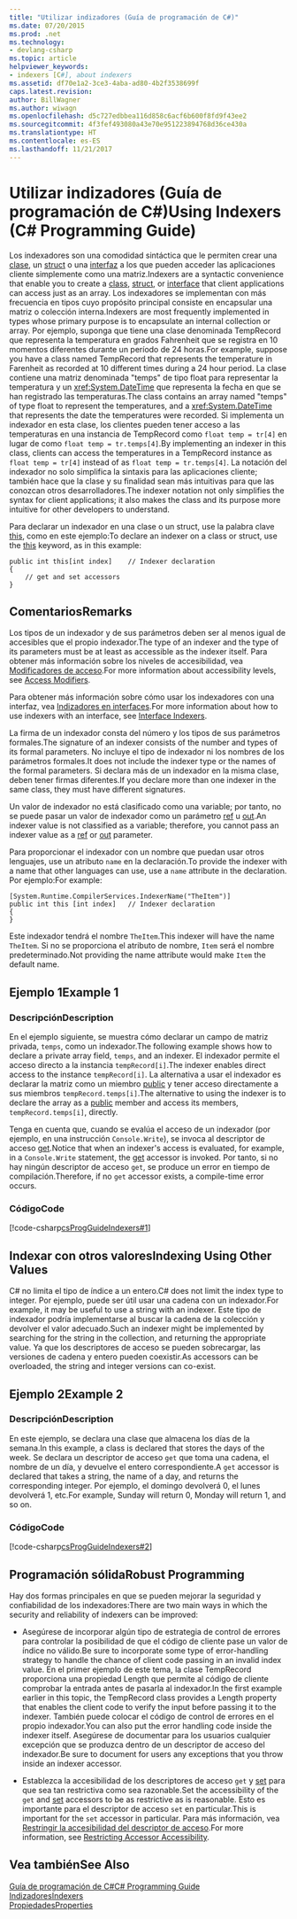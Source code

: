 ```yaml
---
title: "Utilizar indizadores (Guía de programación de C#)"
ms.date: 07/20/2015
ms.prod: .net
ms.technology:
- devlang-csharp
ms.topic: article
helpviewer_keywords:
- indexers [C#], about indexers
ms.assetid: df70e1a2-3ce3-4aba-ad80-4b2f3538699f
caps.latest.revision: 
author: BillWagner
ms.author: wiwagn
ms.openlocfilehash: d5c727edbbea116d858c6acf6b600f8fd9f43ee2
ms.sourcegitcommit: 4f3fef493080a43e70e951223894768d36ce430a
ms.translationtype: HT
ms.contentlocale: es-ES
ms.lasthandoff: 11/21/2017
---
```

# <a name="using-indexers-c-programming-guide"></a><span data-ttu-id="bf3bf-102">Utilizar indizadores (Guía de programación de C#)</span><span class="sxs-lookup"><span data-stu-id="bf3bf-102">Using Indexers (C# Programming Guide)</span></span>
<span data-ttu-id="bf3bf-103">Los indexadores son una comodidad sintáctica que le permiten crear una [clase](../../../csharp/language-reference/keywords/class.md), un [struct](../../../csharp/language-reference/keywords/struct.md) o una [interfaz](../../../csharp/language-reference/keywords/interface.md) a los que pueden acceder las aplicaciones cliente simplemente como una matriz.</span><span class="sxs-lookup"><span data-stu-id="bf3bf-103">Indexers are a syntactic convenience that enable you to create a [class](../../../csharp/language-reference/keywords/class.md), [struct](../../../csharp/language-reference/keywords/struct.md), or [interface](../../../csharp/language-reference/keywords/interface.md) that client applications can access just as an array.</span></span> <span data-ttu-id="bf3bf-104">Los indexadores se implementan con más frecuencia en tipos cuyo propósito principal consiste en encapsular una matriz o colección interna.</span><span class="sxs-lookup"><span data-stu-id="bf3bf-104">Indexers are most frequently implemented in types whose primary purpose is to encapsulate an internal collection or array.</span></span> <span data-ttu-id="bf3bf-105">Por ejemplo, suponga que tiene una clase denominada TempRecord que representa la temperatura en grados Fahrenheit que se registra en 10 momentos diferentes durante un período de 24 horas.</span><span class="sxs-lookup"><span data-stu-id="bf3bf-105">For example, suppose you have a class named TempRecord that represents the temperature in Farenheit as recorded at 10 different times during a 24 hour period.</span></span> <span data-ttu-id="bf3bf-106">La clase contiene una matriz denominada "temps" de tipo float para representar la temperatura y un <xref:System.DateTime> que representa la fecha en que se han registrado las temperaturas.</span><span class="sxs-lookup"><span data-stu-id="bf3bf-106">The class contains an array named "temps" of type float to represent the temperatures, and a <xref:System.DateTime> that represents the date the temperatures were recorded.</span></span> <span data-ttu-id="bf3bf-107">Si implementa un indexador en esta clase, los clientes pueden tener acceso a las temperaturas en una instancia de TempRecord como `float temp = tr[4]` en lugar de como `float temp = tr.temps[4]`.</span><span class="sxs-lookup"><span data-stu-id="bf3bf-107">By implementing an indexer in this class, clients can access the temperatures in a TempRecord instance as `float temp = tr[4]` instead of as `float temp = tr.temps[4]`.</span></span> <span data-ttu-id="bf3bf-108">La notación del indexador no solo simplifica la sintaxis para las aplicaciones cliente; también hace que la clase y su finalidad sean más intuitivas para que las conozcan otros desarrolladores.</span><span class="sxs-lookup"><span data-stu-id="bf3bf-108">The indexer notation not only simplifies the syntax for client applications; it also makes the class and its purpose more intuitive for other developers to understand.</span></span>  
  
 <span data-ttu-id="bf3bf-109">Para declarar un indexador en una clase o un struct, use la palabra clave [this](../../../csharp/language-reference/keywords/this.md), como en este ejemplo:</span><span class="sxs-lookup"><span data-stu-id="bf3bf-109">To declare an indexer on a class or struct, use the [this](../../../csharp/language-reference/keywords/this.md) keyword, as in this example:</span></span>  
  
```  
public int this[int index]    // Indexer declaration  
{  
    // get and set accessors  
}  
```  
  
## <a name="remarks"></a><span data-ttu-id="bf3bf-110">Comentarios</span><span class="sxs-lookup"><span data-stu-id="bf3bf-110">Remarks</span></span>  
 <span data-ttu-id="bf3bf-111">Los tipos de un indexador y de sus parámetros deben ser al menos igual de accesibles que el propio indexador.</span><span class="sxs-lookup"><span data-stu-id="bf3bf-111">The type of an indexer and the type of its parameters must be at least as accessible as the indexer itself.</span></span> <span data-ttu-id="bf3bf-112">Para obtener más información sobre los niveles de accesibilidad, vea [Modificadores de acceso](../../../csharp/language-reference/keywords/access-modifiers.md).</span><span class="sxs-lookup"><span data-stu-id="bf3bf-112">For more information about accessibility levels, see [Access Modifiers](../../../csharp/language-reference/keywords/access-modifiers.md).</span></span>  
  
 <span data-ttu-id="bf3bf-113">Para obtener más información sobre cómo usar los indexadores con una interfaz, vea [Indizadores en interfaces](../../../csharp/programming-guide/indexers/indexers-in-interfaces.md).</span><span class="sxs-lookup"><span data-stu-id="bf3bf-113">For more information about how to use indexers with an interface, see [Interface Indexers](../../../csharp/programming-guide/indexers/indexers-in-interfaces.md).</span></span>  
  
 <span data-ttu-id="bf3bf-114">La firma de un indexador consta del número y los tipos de sus parámetros formales.</span><span class="sxs-lookup"><span data-stu-id="bf3bf-114">The signature of an indexer consists of the number and types of its formal parameters.</span></span> <span data-ttu-id="bf3bf-115">No incluye el tipo de indexador ni los nombres de los parámetros formales.</span><span class="sxs-lookup"><span data-stu-id="bf3bf-115">It does not include the indexer type or the names of the formal parameters.</span></span> <span data-ttu-id="bf3bf-116">Si declara más de un indexador en la misma clase, deben tener firmas diferentes.</span><span class="sxs-lookup"><span data-stu-id="bf3bf-116">If you declare more than one indexer in the same class, they must have different signatures.</span></span>  
  
 <span data-ttu-id="bf3bf-117">Un valor de indexador no está clasificado como una variable; por tanto, no se puede pasar un valor de indexador como un parámetro [ref](../../../csharp/language-reference/keywords/ref.md) u [out](../../../csharp/language-reference/keywords/out.md).</span><span class="sxs-lookup"><span data-stu-id="bf3bf-117">An indexer value is not classified as a variable; therefore, you cannot pass an indexer value as a [ref](../../../csharp/language-reference/keywords/ref.md) or [out](../../../csharp/language-reference/keywords/out.md) parameter.</span></span>  
  
 <span data-ttu-id="bf3bf-118">Para proporcionar el indexador con un nombre que puedan usar otros lenguajes, use un atributo `name` en la declaración.</span><span class="sxs-lookup"><span data-stu-id="bf3bf-118">To provide the indexer with a name that other languages can use, use a `name` attribute in the declaration.</span></span> <span data-ttu-id="bf3bf-119">Por ejemplo:</span><span class="sxs-lookup"><span data-stu-id="bf3bf-119">For example:</span></span>  
  
```  
[System.Runtime.CompilerServices.IndexerName("TheItem")]  
public int this [int index]   // Indexer declaration  
{  
}  
```  
  
 <span data-ttu-id="bf3bf-120">Este indexador tendrá el nombre `TheItem`.</span><span class="sxs-lookup"><span data-stu-id="bf3bf-120">This indexer will have the name `TheItem`.</span></span> <span data-ttu-id="bf3bf-121">Si no se proporciona el atributo de nombre, `Item` será el nombre predeterminado.</span><span class="sxs-lookup"><span data-stu-id="bf3bf-121">Not providing the name attribute would make `Item` the default name.</span></span>  
  
## <a name="example-1"></a><span data-ttu-id="bf3bf-122">Ejemplo 1</span><span class="sxs-lookup"><span data-stu-id="bf3bf-122">Example 1</span></span>  
  
### <a name="description"></a><span data-ttu-id="bf3bf-123">Descripción</span><span class="sxs-lookup"><span data-stu-id="bf3bf-123">Description</span></span>  
 <span data-ttu-id="bf3bf-124">En el ejemplo siguiente, se muestra cómo declarar un campo de matriz privada, `temps`, como un indexador.</span><span class="sxs-lookup"><span data-stu-id="bf3bf-124">The following example shows how to declare a private array field, `temps`, and an indexer.</span></span> <span data-ttu-id="bf3bf-125">El indexador permite el acceso directo a la instancia `tempRecord[i]`.</span><span class="sxs-lookup"><span data-stu-id="bf3bf-125">The indexer enables direct access to the instance `tempRecord[i]`.</span></span> <span data-ttu-id="bf3bf-126">La alternativa a usar el indexador es declarar la matriz como un miembro [public](../../../csharp/language-reference/keywords/public.md) y tener acceso directamente a sus miembros `tempRecord.temps[i]`.</span><span class="sxs-lookup"><span data-stu-id="bf3bf-126">The alternative to using the indexer is to declare the array as a [public](../../../csharp/language-reference/keywords/public.md) member and access its members, `tempRecord.temps[i]`, directly.</span></span>  
  
 <span data-ttu-id="bf3bf-127">Tenga en cuenta que, cuando se evalúa el acceso de un indexador (por ejemplo, en una instrucción `Console.Write`), se invoca al descriptor de acceso [get](../../../csharp/language-reference/keywords/get.md).</span><span class="sxs-lookup"><span data-stu-id="bf3bf-127">Notice that when an indexer's access is evaluated, for example, in a `Console.Write` statement, the [get](../../../csharp/language-reference/keywords/get.md) accessor is invoked.</span></span> <span data-ttu-id="bf3bf-128">Por tanto, si no hay ningún descriptor de acceso `get`, se produce un error en tiempo de compilación.</span><span class="sxs-lookup"><span data-stu-id="bf3bf-128">Therefore, if no `get` accessor exists, a compile-time error occurs.</span></span>  
  
### <a name="code"></a><span data-ttu-id="bf3bf-129">Código</span><span class="sxs-lookup"><span data-stu-id="bf3bf-129">Code</span></span>  
 [!code-csharp[csProgGuideIndexers#1](../../../csharp/programming-guide/classes-and-structs/codesnippet/CSharp/using-indexers_1.cs)]  
  
## <a name="indexing-using-other-values"></a><span data-ttu-id="bf3bf-130">Indexar con otros valores</span><span class="sxs-lookup"><span data-stu-id="bf3bf-130">Indexing Using Other Values</span></span>  
 <span data-ttu-id="bf3bf-131">C# no limita el tipo de índice a un entero.</span><span class="sxs-lookup"><span data-stu-id="bf3bf-131">C# does not limit the index type to integer.</span></span> <span data-ttu-id="bf3bf-132">Por ejemplo, puede ser útil usar una cadena con un indexador.</span><span class="sxs-lookup"><span data-stu-id="bf3bf-132">For example, it may be useful to use a string with an indexer.</span></span> <span data-ttu-id="bf3bf-133">Este tipo de indexador podría implementarse al buscar la cadena de la colección y devolver el valor adecuado.</span><span class="sxs-lookup"><span data-stu-id="bf3bf-133">Such an indexer might be implemented by searching for the string in the collection, and returning the appropriate value.</span></span> <span data-ttu-id="bf3bf-134">Ya que los descriptores de acceso se pueden sobrecargar, las versiones de cadena y entero pueden coexistir.</span><span class="sxs-lookup"><span data-stu-id="bf3bf-134">As accessors can be overloaded, the string and integer versions can co-exist.</span></span>  
  
## <a name="example-2"></a><span data-ttu-id="bf3bf-135">Ejemplo 2</span><span class="sxs-lookup"><span data-stu-id="bf3bf-135">Example 2</span></span>  
  
### <a name="description"></a><span data-ttu-id="bf3bf-136">Descripción</span><span class="sxs-lookup"><span data-stu-id="bf3bf-136">Description</span></span>  
 <span data-ttu-id="bf3bf-137">En este ejemplo, se declara una clase que almacena los días de la semana.</span><span class="sxs-lookup"><span data-stu-id="bf3bf-137">In this example, a class is declared that stores the days of the week.</span></span> <span data-ttu-id="bf3bf-138">Se declara un descriptor de acceso `get` que toma una cadena, el nombre de un día, y devuelve el entero correspondiente.</span><span class="sxs-lookup"><span data-stu-id="bf3bf-138">A `get` accessor is declared that takes a string, the name of a day, and returns the corresponding integer.</span></span> <span data-ttu-id="bf3bf-139">Por ejemplo, el domingo devolverá 0, el lunes devolverá 1, etc.</span><span class="sxs-lookup"><span data-stu-id="bf3bf-139">For example, Sunday will return 0, Monday will return 1, and so on.</span></span>  
  
### <a name="code"></a><span data-ttu-id="bf3bf-140">Código</span><span class="sxs-lookup"><span data-stu-id="bf3bf-140">Code</span></span>  
 [!code-csharp[csProgGuideIndexers#2](../../../csharp/programming-guide/classes-and-structs/codesnippet/CSharp/using-indexers_2.cs)]  
  
## <a name="robust-programming"></a><span data-ttu-id="bf3bf-141">Programación sólida</span><span class="sxs-lookup"><span data-stu-id="bf3bf-141">Robust Programming</span></span>  
 <span data-ttu-id="bf3bf-142">Hay dos formas principales en que se pueden mejorar la seguridad y confiabilidad de los indexadores:</span><span class="sxs-lookup"><span data-stu-id="bf3bf-142">There are two main ways in which the security and reliability of indexers can be improved:</span></span>  
  
-   <span data-ttu-id="bf3bf-143">Asegúrese de incorporar algún tipo de estrategia de control de errores para controlar la posibilidad de que el código de cliente pase un valor de índice no válido.</span><span class="sxs-lookup"><span data-stu-id="bf3bf-143">Be sure to incorporate some type of error-handling strategy to handle the chance of client code passing in an invalid index value.</span></span> <span data-ttu-id="bf3bf-144">En el primer ejemplo de este tema, la clase TempRecord proporciona una propiedad Length que permite al código de cliente comprobar la entrada antes de pasarla al indexador.</span><span class="sxs-lookup"><span data-stu-id="bf3bf-144">In the first example earlier in this topic, the TempRecord class provides a Length property that enables the client code to verify the input before passing it to the indexer.</span></span> <span data-ttu-id="bf3bf-145">También puede colocar el código de control de errores en el propio indexador.</span><span class="sxs-lookup"><span data-stu-id="bf3bf-145">You can also put the error handling code inside the indexer itself.</span></span> <span data-ttu-id="bf3bf-146">Asegúrese de documentar para los usuarios cualquier excepción que se produzca dentro de un descriptor de acceso del indexador.</span><span class="sxs-lookup"><span data-stu-id="bf3bf-146">Be sure to document for users any exceptions that you throw inside an indexer accessor.</span></span>  
  
-   <span data-ttu-id="bf3bf-147">Establezca la accesibilidad de los descriptores de acceso `get` y [set](../../../csharp/language-reference/keywords/set.md) para que sea tan restrictiva como sea razonable.</span><span class="sxs-lookup"><span data-stu-id="bf3bf-147">Set the accessibility of the `get` and [set](../../../csharp/language-reference/keywords/set.md) accessors to be as restrictive as is reasonable.</span></span> <span data-ttu-id="bf3bf-148">Esto es importante para el descriptor de acceso `set` en particular.</span><span class="sxs-lookup"><span data-stu-id="bf3bf-148">This is important for the `set` accessor in particular.</span></span> <span data-ttu-id="bf3bf-149">Para más información, vea [Restringir la accesibilidad del descriptor de acceso](../../../csharp/programming-guide/classes-and-structs/restricting-accessor-accessibility.md).</span><span class="sxs-lookup"><span data-stu-id="bf3bf-149">For more information, see [Restricting Accessor Accessibility](../../../csharp/programming-guide/classes-and-structs/restricting-accessor-accessibility.md).</span></span>  
  
## <a name="see-also"></a><span data-ttu-id="bf3bf-150">Vea también</span><span class="sxs-lookup"><span data-stu-id="bf3bf-150">See Also</span></span>  
 [<span data-ttu-id="bf3bf-151">Guía de programación de C#</span><span class="sxs-lookup"><span data-stu-id="bf3bf-151">C# Programming Guide</span></span>](../../../csharp/programming-guide/index.md)  
 [<span data-ttu-id="bf3bf-152">Indizadores</span><span class="sxs-lookup"><span data-stu-id="bf3bf-152">Indexers</span></span>](../../../csharp/programming-guide/indexers/index.md)  
 [<span data-ttu-id="bf3bf-153">Propiedades</span><span class="sxs-lookup"><span data-stu-id="bf3bf-153">Properties</span></span>](../../../csharp/programming-guide/classes-and-structs/properties.md)
